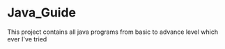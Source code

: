 # Java_Guide
This project contains all java programs from basic to advance level which ever I've tried
